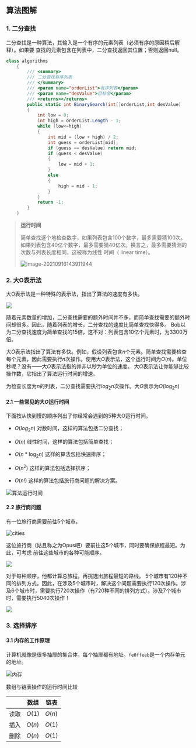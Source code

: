 ## 算法图解

### 1. 二分查找

二分查找是一种算法，其输入是一个有序的元素列表（必须有序的原因稍后解释）。如果要
查找的元素包含在列表中，二分查找返回其位置；否则返回null。  

```C#
class algorithms
    {
        /// <summary>
        /// 二分查找有序列表
        /// </summary>
        /// <param name="orderList">有序列表</param>
        /// <param name="desValue">目标值</param>
        /// <returns></returns>
        public static int BinarySearch(int[]orderList,int desValue)
        {
            int low = 0;
            int high = orderList.Length - 1;
            while (low<=high)
            {
                int mid = (low + high) / 2;
                int guess = orderList[mid];
                if (guess == desValue) return mid;
                if (guess < desValue)
                {
                    low = mid + 1;
                }
                else
                {
                    high = mid - 1;
                }
            }
            return -1;
        }
    }
```

> **运行时间**
>
> 简单查找逐个地检查数字，如果列表包含100个数字，最多需要猜100次。如果列表包含40亿个数字，最多需要猜40亿次。换言之，最多需要猜测的次数与列表长度相同，这被称为线性
> 时间（ linear time）。  
>
> ![image-20210916143911944](C:\Users\17669\Documents\MyWork\记录\算法\algorithms\IMG\binarySearch.png)

### 2. 大O表示法

大O表示法是一种特殊的表示法，指出了算法的速度有多快。

![](C:\Users\17669\Documents\MyWork\记录\算法\algorithms\IMG\compare.png)

随着元素数量的增加，二分查找需要的额外时间并不多，而简单查找需要的额外时间却很多。因此，随着列表的增长，二分查找的速度比简单查找快得多。 Bob以为二分查找速度为简单查找的15倍，这不对：列表包含10亿个元素时，为3300万倍。  

大$O$表示法指出了算法有多快。例如，假设列表包含$n$个元素。简单查找需要检查每个元素，因此需要执行$n$次操作。使用大$O$表示法，这个运行时间为$O(n)$。单位秒呢？没有——大$O$表示法指的并非以秒为单位的速度。 大$O$表示法让你能够比较操作数，它指出了算法运行时间的增速。  

为检查长度为$n$的列表，二分查找需要执行$log_2 n$次操作。大$O$表示为$O(\log_2 n)$

#### 2.1 一些常见的大$O$运行时间

下面按从快到慢的顺序列出了你经常会遇到的5种大O运行时间。  

- $O(log_2 n)$ 对数时间，这样的算法包括二分查找；

- $O(n)$ 线性时间，这样的算法包括简单查找；

- $O(n*\log_2 n)$ 这样的算法包括快速排序；

- $O(n^2)$ 这样的算法包括选择排序；

- $O(n!)$  这样的算法包括旅行商问题的解决方案。

![算法运行时间](C:\Users\17669\Documents\MyWork\记录\算法\algorithms\IMG\time.png)

#### 2.2 旅行商问题

有一位旅行商需要前往5个城市。

![cities](C:\Users\17669\Documents\MyWork\记录\算法\algorithms\IMG\cities.png)

这位旅行商（姑且称之为Opus吧）要前往这5个城市，同时要确保旅程最短。为此，可考虑
前往这些城市的各种可能顺序。  

![](C:\Users\17669\Documents\MyWork\记录\算法\algorithms\IMG\order.png)

对于每种顺序，他都计算总旅程，再挑选出旅程最短的路线。 5个城市有120种不同的排列方式。因此，在涉及5个城市时，解决这个问题需要执行120次操作。涉及6个城市时，需要执行720次操作（有720种不同的排列方式）。涉及7个城市时，需要执行5040次操作！ 

![](C:\Users\17669\Documents\MyWork\记录\算法\algorithms\IMG\factorial.png)

### 3. 选择排序

#### 3.1 内存的工作原理

计算机就像是很多抽屉的集合体，每个抽屉都有地址。`fe0ffeeb`是一个内存单元的地址。    

![内存](C:\Users\17669\Documents\MyWork\记录\算法\algorithms\IMG\memory.png)

数组与链表操作的运行时间比较

|      | 数组   | 链表   |
| :--: | ------ | ------ |
| 读取 | $O(1)$ | $O(n)$ |
| 插入 | $O(n)$ | $O(1)$ |
| 删除 | $O(n)$ | $O(1)$ |

